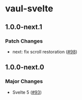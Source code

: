 # vaul-svelte

## 1.0.0-next.1

### Patch Changes

- next: fix scroll restoration ([#98](https://github.com/huntabyte/vaul-svelte/pull/98))

## 1.0.0-next.0

### Major Changes

- Svelte 5 ([#93](https://github.com/huntabyte/vaul-svelte/pull/93))
